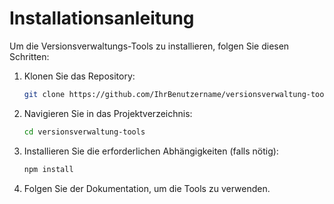 # Installationsanleitung

Um die Versionsverwaltungs-Tools zu installieren, folgen Sie diesen Schritten:

1. Klonen Sie das Repository:
   ```bash
   git clone https://github.com/IhrBenutzername/versionsverwaltung-tools.git
   ```
2. Navigieren Sie in das Projektverzeichnis:
   ```bash
   cd versionsverwaltung-tools
   ```
3. Installieren Sie die erforderlichen Abhängigkeiten (falls nötig):
   ```bash
   npm install
   ```
4. Folgen Sie der Dokumentation, um die Tools zu verwenden.
